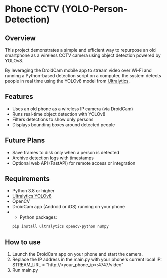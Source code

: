 # Phone CCTV (YOLO-Person-Detection)

## Overview

This project demonstrates a simple and efficient way to repurpose an old smartphone as a wireless CCTV camera using object detection powered by YOLOv8.

By leveraging the DroidCam mobile app to stream video over Wi-Fi and running a Python-based detection script on a computer, the system detects people in real time using the YOLOv8 model from [Ultralytics](https://github.com/ultralytics/ultralytics).

## Features

- Uses an old phone as a wireless IP camera (via DroidCam)
- Runs real-time object detection with YOLOv8
- Filters detections to show only persons
- Displays bounding boxes around detected people

## Future Plans

- Save frames to disk only when a person is detected
- Archive detection logs with timestamps
- Optional web API (FastAPI) for remote access or integration

## Requirements

- Python 3.8 or higher
- [Ultralytics YOLOv8](https://docs.ultralytics.com/)
- OpenCV
- DroidCam app (Android or iOS) running on your phone
- - Python packages:
  ```bash
  pip install ultralytics opencv-python numpy

## How to use

1. Launch the DroidCam app on your phone and start the camera.
2. Replace the IP address in the main.py with your phone's current local IP:
   STREAM_URL = "http://<your_phone_ip>:4747/video"
3. Run main.py
  
